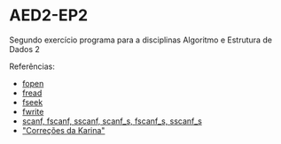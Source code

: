 # AED2-EP2

Segundo exercício programa para a disciplinas Algoritmo e Estrutura de Dados 2

Referências:

- [fopen](https://en.cppreference.com/w/c/io/fopen)
- [fread](https://en.cppreference.com/w/c/io/fread)
- [fseek](https://en.cppreference.com/w/c/io/fseek)
- [fwrite](https://en.cppreference.com/w/c/io/fwrite)
- [scanf, fscanf, sscanf, scanf_s, fscanf_s, sscanf_s](https://en.cppreference.com/w/c/io/fscanf)
- ["Correções da Karina"](https://edisciplinas.usp.br/pluginfile.php/7693722/mod_resource/content/8/ListadePresen%C3%A7a-ACH20242023194%20%281%29.xlsx%20-%20Lista%20de%20Presen%C3%A7a%20%288%29.pdf)
